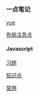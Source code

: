 ### 一点笔记


<a href="https://www.yuque.com/docs/share/639fe7a3-aeac-44be-82d3-6d01808581e7?#" target="_blank">vue</a>

<a href="https://www.yuque.com/docs/share/97641463-a45d-4d7f-9937-72995574e73e?#" target="_blank">布局注意点</a>

#### Javascript

<a href="https://www.yuque.com/docs/share/09989e3f-2786-49a3-8050-d05ca00370ea?#" target="_blank">习题</a>

<a href="https://www.yuque.com/docs/share/3fb79402-8ad8-4aef-8740-8f7789606fdc?#" target="_blank">知识点</a>

<a href="https://www.yuque.com/docs/share/94579894-8302-47bb-b36d-67cabc69ddef?#" target="_blank">常用</a>

